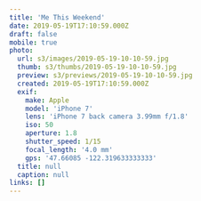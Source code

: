 ```yaml
---
title: 'Me This Weekend'
date: 2019-05-19T17:10:59.000Z
draft: false
mobile: true
photo:
  url: s3/images/2019-05-19-10-10-59.jpg
  thumb: s3/thumbs/2019-05-19-10-10-59.jpg
  preview: s3/previews/2019-05-19-10-10-59.jpg
  created: 2019-05-19T17:10:59.000Z
  exif:
    make: Apple
    model: 'iPhone 7'
    lens: 'iPhone 7 back camera 3.99mm f/1.8'
    iso: 50
    aperture: 1.8
    shutter_speed: 1/15
    focal_length: '4.0 mm'
    gps: '47.66085 -122.319633333333'
  title: null
  caption: null
links: []
---
```


